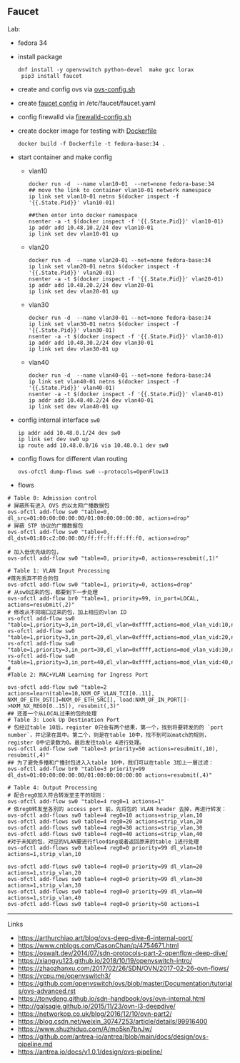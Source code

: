 Faucet
---
Lab:
- fedora 34
- install package
  ```
  dnf install -y openvswitch python-devel  make gcc lorax
   pip3 install faucet
   ```
- create and config ovs via [ovs-config.sh](./ovs-config.sh)

- create [faucet config](./faucet.yaml) in /etc/faucet/faucet.yaml

- config firewalld via [firewalld-config.sh](./firewalld-config.sh)

- create docker image for testing  with [Dockerfile](./Dockerfile)
  ```
  docker build -f Dockerfile -t fedora-base:34 .
  ```

- start container and make config
  - vlan10
    ```
    docker run -d  --name vlan10-01  --net=none fedora-base:34
    ## move the link to container vlan10-01 network namespace
    ip link set vlan10-01 netns $(docker inspect -f '{{.State.Pid}}' vlan10-01) 
    
    ##then enter into docker namespace
    nsenter -a -t $(docker inspect -f '{{.State.Pid}}' vlan10-01)
    ip addr add 10.48.10.2/24 dev vlan10-01
    ip link set dev vlan10-01 up
    ```
  - vlan20
    ```
    docker run -d  --name vlan20-01 --net=none fedora-base:34
    ip link set vlan20-01 netns $(docker inspect -f '{{.State.Pid}}' vlan20-01)
    nsenter -a -t $(docker inspect -f '{{.State.Pid}}' vlan20-01)
    ip addr add 10.48.20.2/24 dev vlan20-01
    ip link set dev vlan20-01 up

    ```
  - vlan30
    ```
    docker run -d  --name vlan30-01 --net=none fedora-base:34
    ip link set vlan30-01 netns $(docker inspect -f '{{.State.Pid}}' vlan30-01)
    nsenter -a -t $(docker inspect -f '{{.State.Pid}}' vlan30-01)
    ip addr add 10.48.30.2/24 dev vlan30-01
    ip link set dev vlan30-01 up

    ```
  - vlan40
    ```
    docker run -d  --name vlan40-01 --net=none fedora-base:34
    ip link set vlan40-01 netns $(docker inspect -f '{{.State.Pid}}' vlan40-01)
    nsenter -a -t $(docker inspect -f '{{.State.Pid}}' vlan40-01)
    ip addr add 10.48.40.2/24 dev vlan40-01
    ip link set dev vlan40-01 up

    ```
- config internal interface `sw0`
  ```
  ip addr add 10.48.0.1/24 dev sw0
  ip link set dev sw0 up
  ip route add 10.48.0.0/16 via 10.48.0.1 dev sw0
  ```
- config flows for different vlan routing
  ```
  ovs-ofctl dump-flows sw0 --protocols=OpenFlow13
  ```

- flows
```
# Table 0: Admission control
# 屏蔽所有进入 OVS 的以太网广播数据包
ovs-ofctl add-flow sw0 "table=0, dl_src=01:00:00:00:00:00/01:00:00:00:00:00, actions=drop"
# 屏蔽 STP 协议的广播数据包
ovs-ofctl add-flow sw0 "table=0, dl_dst=01:80:c2:00:00:00/ff:ff:ff:ff:ff:f0, actions=drop"

# 加入低优先级的包，
ovs-ofctl add-flow sw0 "table=0, priority=0, actions=resubmit(,1)"

# Table 1: VLAN Input Processing
#首先丢弃不符合的包
ovs-ofctl add-flow sw0 "table=1, priority=0, actions=drop"
# 从sw0过来的包，都要到下一步处理
ovs-ofctl add-flow br0 "table=1, priority=99, in_port=LOCAL, actions=resubmit(,2)" 
# 修改从不同端口过来的包，加上相应的vlan ID
vs-ofctl add-flow sw0 "table=1,priority=3,in_port=10,dl_vlan=0xffff,actions=mod_vlan_vid:10,normal"
vs-ofctl add-flow sw0 "table=1,priority=3,in_port=20,dl_vlan=0xffff,actions=mod_vlan_vid:20,normal"
vs-ofctl add-flow sw0 "table=1,priority=3,in_port=30,dl_vlan=0xffff,actions=mod_vlan_vid:30,normal"
vs-ofctl add-flow sw0 "table=1,priority=3,in_port=40,dl_vlan=0xffff,actions=mod_vlan_vid:40,normal"
#
#Table 2: MAC+VLAN Learning for Ingress Port

ovs-ofctl add-flow sw0 "table=2 actions=learn(table=10,NXM_OF_VLAN_TCI[0..11], NXM_OF_ETH_DST[]=NXM_OF_ETH_SRC[], load:NXM_OF_IN_PORT[]->NXM_NX_REG0[0..15]), resubmit(,3)"
## 还差一个从LOCAL过来的包的处理
# Table 3: Look Up Destination Port
# 包经过table 10后，register 0只会有两个结果，第一个，找到将要转发的的 `port number`，并记录在其中。第二个，则是在table 10中，找不到可以match的规则，register 0中记录数为0。最后发往table 4进行处理。
ovs-ofctl add-flow sw0 "table=3 priority=50 actions=resubmit(,10), resubmit(,4)"
## 为了避免多播和广播封包进入入table 10中，我们可以在table 3加上一層过滤：
ovs-ofctl add-flow br0 "table=3 priority=99 dl_dst=01:00:00:00:00:00/01:00:00:00:00:00 actions=resubmit(,4)"

# Table 4: Output Processing
# 配合reg0加入符合转发至主干的规则：
ovs-ofctl add-flow sw0 "table=4 reg0=1 actions=1"
# 依reg0转发至各別的 access port 前，先将包的 VLAN header 去掉，再进行转发：
ovs-ofctl add-flows sw0 table=4 reg0=10 actions=strip_vlan,10
ovs-ofctl add-flows sw0 table=4 reg0=20 actions=strip_vlan,20
ovs-ofctl add-flows sw0 table=4 reg0=30 actions=strip_vlan,30
ovs-ofctl add-flows sw0 table=4 reg0=40 actions=strip_vlan,40
#对于未知的包，对应的VLAN要进行flooding或者返回原来的table 1进行处理
ovs-ofctl add-flows sw0 table=4 reg0=0 priority=99 dl_vlan=10 actions=1,strip_vlan,10

ovs-ofctl add-flows sw0 table=4 reg0=0 priority=99 dl_vlan=20 actions=1,strip_vlan,20
ovs-ofctl add-flows sw0 table=4 reg0=0 priority=99 dl_vlan=30 actions=1,strip_vlan,30
ovs-ofctl add-flows sw0 table=4 reg0=0 priority=99 dl_vlan=40 actions=1,strip_vlan,40
ovs-ofctl add-flows sw0 table=4 reg0=0 priority=50 actions=1
```

---
Links

- https://arthurchiao.art/blog/ovs-deep-dive-6-internal-port/
- https://www.cnblogs.com/CasonChan/p/4754671.html
- https://oswalt.dev/2014/07/sdn-protocols-part-2-openflow-deep-dive/
- https://xiangyu123.github.io/2018/10/19/openvswitch-intro/
- https://zhaozhanxu.com/2017/02/26/SDN/OVN/2017-02-26-ovn-flows/
- https://vcpu.me/openvswitch3/
- https://github.com/openvswitch/ovs/blob/master/Documentation/tutorials/ovs-advanced.rst
- https://tonydeng.github.io/sdn-handbook/ovs/ovn-internal.html
- http://galsagie.github.io/2015/11/23/ovn-l3-deepdive/
- https://networkop.co.uk/blog/2016/12/10/ovn-part2/
- https://blog.csdn.net/weixin_30747253/article/details/99916400
- https://www.shuzhiduo.com/A/mo5kn7bnJw/
- https://github.com/antrea-io/antrea/blob/main/docs/design/ovs-pipeline.md
-  https://antrea.io/docs/v1.0.1/design/ovs-pipeline/